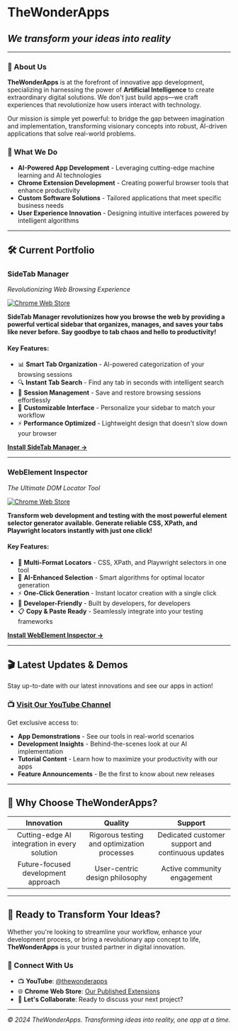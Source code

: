 # TheWonderApps
## *We transform your ideas into reality*

---

### 🚀 About Us

**TheWonderApps** is at the forefront of innovative app development, specializing in harnessing the power of **Artificial Intelligence** to create extraordinary digital solutions. We don't just build apps—we craft experiences that revolutionize how users interact with technology.

Our mission is simple yet powerful: to bridge the gap between imagination and implementation, transforming visionary concepts into robust, AI-driven applications that solve real-world problems.

### 🎯 What We Do

- **AI-Powered App Development** - Leveraging cutting-edge machine learning and AI technologies
- **Chrome Extension Development** - Creating powerful browser tools that enhance productivity
- **Custom Software Solutions** - Tailored applications that meet specific business needs
- **User Experience Innovation** - Designing intuitive interfaces powered by intelligent algorithms

---

## 🛠️ Current Portfolio

### **SideTab Manager**
*Revolutionizing Web Browsing Experience*

[![Chrome Web Store](https://img.shields.io/badge/Chrome%20Web%20Store-Available-brightgreen)](https://chromewebstore.google.com/detail/pkcehdlnagglfigjjklgfckcfdjjmfhh?utm_source=item-share-cb)

**SideTab Manager revolutionizes how you browse the web by providing a powerful vertical sidebar that organizes, manages, and saves your tabs like never before. Say goodbye to tab chaos and hello to productivity!**

#### Key Features:
- 📊 **Smart Tab Organization** - AI-powered categorization of your browsing sessions
- 🔍 **Instant Tab Search** - Find any tab in seconds with intelligent search
- 💾 **Session Management** - Save and restore browsing sessions effortlessly
- 🎨 **Customizable Interface** - Personalize your sidebar to match your workflow
- ⚡ **Performance Optimized** - Lightweight design that doesn't slow down your browser

[**Install SideTab Manager →**](https://chromewebstore.google.com/detail/pkcehdlnagglfigjjklgfckcfdjjmfhh?utm_source=item-share-cb)

---

### **WebElement Inspector**
*The Ultimate DOM Locator Tool*

[![Chrome Web Store](https://img.shields.io/badge/Chrome%20Web%20Store-Available-brightgreen)](https://chromewebstore.google.com/detail/kfjenlcofmnebaaaildlfcfalnigaaca?utm_source=item-share-cb)

**Transform web development and testing with the most powerful element selector generator available. Generate reliable CSS, XPath, and Playwright locators instantly with just one click!**

#### Key Features:
- 🎯 **Multi-Format Locators** - CSS, XPath, and Playwright selectors in one tool
- 🤖 **AI-Enhanced Selection** - Smart algorithms for optimal locator generation
- ⚡ **One-Click Generation** - Instant locator creation with a single click
- 🔧 **Developer-Friendly** - Built by developers, for developers
- 📋 **Copy & Paste Ready** - Seamlessly integrate into your testing frameworks

[**Install WebElement Inspector →**](https://chromewebstore.google.com/detail/kfjenlcofmnebaaaildlfcfalnigaaca?utm_source=item-share-cb)

---

## 🎬 Latest Updates & Demos

Stay up-to-date with our latest innovations and see our apps in action!

### 📺 [Visit Our YouTube Channel](https://www.youtube.com/@thewonderapps)

Get exclusive access to:
- **App Demonstrations** - See our tools in real-world scenarios
- **Development Insights** - Behind-the-scenes look at our AI implementation
- **Tutorial Content** - Learn how to maximize your productivity with our apps
- **Feature Announcements** - Be the first to know about new releases

---

## 🌟 Why Choose TheWonderApps?

| **Innovation** | **Quality** | **Support** |
|:---:|:---:|:---:|
| Cutting-edge AI integration in every solution | Rigorous testing and optimization processes | Dedicated customer support and continuous updates |
| Future-focused development approach | User-centric design philosophy | Active community engagement |

---

## 🚀 Ready to Transform Your Ideas?

Whether you're looking to streamline your workflow, enhance your development process, or bring a revolutionary app concept to life, **TheWonderApps** is your trusted partner in digital innovation.

### 🔗 Connect With Us

- 📺 **YouTube**: [@thewonderapps](https://www.youtube.com/@thewonderapps)
- 🌐 **Chrome Web Store**: [Our Published Extensions](https://chromewebstore.google.com/)
- 💬 **Let's Collaborate**: Ready to discuss your next project?

---

*© 2024 TheWonderApps. Transforming ideas into reality, one app at a time.*

